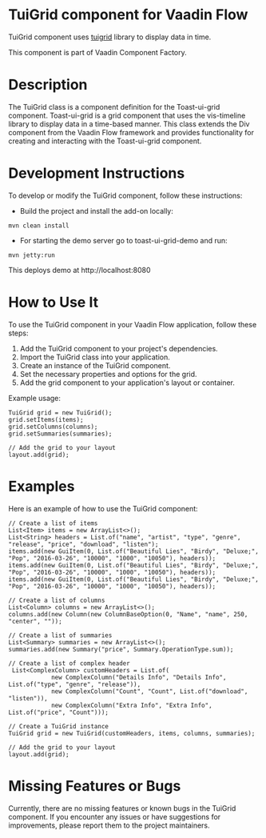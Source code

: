 # TuiGrid component for Vaadin Flow

TuiGrid component uses [tuigrid](https://github.com/rosauromatib/toast-ui-grid-addon/) library to display data in time.

This component is part of Vaadin Component Factory.
# Description
The TuiGrid class is a component definition for the Toast-ui-grid component. 
Toast-ui-grid is a grid component that uses the vis-timeline library to display data in a time-based manner. 
This class extends the Div component from the Vaadin Flow framework and provides functionality for creating and interacting with the Toast-ui-grid component.

# Development Instructions
To develop or modify the TuiGrid component, follow these instructions:
- Build the project and install the add-on locally:
```
mvn clean install
```
- For starting the demo server go to toast-ui-grid-demo and run:
```
mvn jetty:run
```
This deploys demo at http://localhost:8080


# How to Use It
To use the TuiGrid component in your Vaadin Flow application, follow these steps:

1. Add the TuiGrid component to your project's dependencies.
2. Import the TuiGrid class into your application.
3. Create an instance of the TuiGrid component.
4. Set the necessary properties and options for the grid.
5. Add the grid component to your application's layout or container.

Example usage:

    TuiGrid grid = new TuiGrid();
    grid.setItems(items);
    grid.setColumns(columns);
    grid.setSummaries(summaries);
    
    // Add the grid to your layout
    layout.add(grid);

# Examples
Here is an example of how to use the TuiGrid component:

    // Create a list of items
    List<Item> items = new ArrayList<>();
    List<String> headers = List.of("name", "artist", "type", "genre", "release", "price", "download", "listen");
    items.add(new GuiItem(0, List.of("Beautiful Lies", "Birdy", "Deluxe;", "Pop", "2016-03-26", "10000", "1000", "10050"), headers));
    items.add(new GuiItem(0, List.of("Beautiful Lies", "Birdy", "Deluxe;", "Pop", "2016-03-26", "10000", "1000", "10050"), headers));
    items.add(new GuiItem(0, List.of("Beautiful Lies", "Birdy", "Deluxe;", "Pop", "2016-03-26", "10000", "1000", "10050"), headers));
    
    // Create a list of columns
    List<Column> columns = new ArrayList<>();
    columns.add(new Column(new ColumnBaseOption(0, "Name", "name", 250, "center", ""));
    
    // Create a list of summaries
    List<Summary> summaries = new ArrayList<>();
    summaries.add(new Summary("price", Summary.OperationType.sum));

    // Create a list of complex header
     List<ComplexColumn> customHeaders = List.of(
                new ComplexColumn("Details Info", "Details Info", List.of("type", "genre", "release")),
                new ComplexColumn("Count", "Count", List.of("download", "listen")),
                new ComplexColumn("Extra Info", "Extra Info", List.of("price", "Count")));
    
    // Create a TuiGrid instance
    TuiGrid grid = new TuiGrid(customHeaders, items, columns, summaries);
    
    // Add the grid to your layout
    layout.add(grid);

# Missing Features or Bugs
Currently, there are no missing features or known bugs in the TuiGrid component. If you encounter any issues or have suggestions for improvements, please report them to the project maintainers.